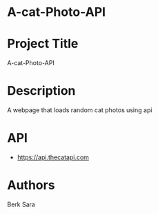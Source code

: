 # A-cat-Photo-API


# Project Title
A-cat-Photo-API 

# Description
A webpage that loads random cat photos using api


# API
* https://api.thecatapi.com

# Authors
Berk Sara 
